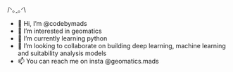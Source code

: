 /ᐠ｡ꞈ｡ᐟ\\

- 👋 Hi, I’m @codebymads
- 👀 I’m interested in geomatics
- 🌱 I’m currently learning python
- 💞️ I’m looking to collaborate on building deep learning, machine learning and suitability analysis models
- 📫 You can reach me on insta @geomatics.mads
